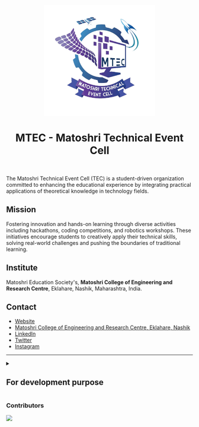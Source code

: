 <a href="https://mtec.vercel.app/">
<p align="center">
<img src="./public/images/mtec_logo.png" width="300" title="Matoshri Technical Event Cell Logo">
</p>
</a>
<h1 align="center">MTEC - Matoshri Technical Event Cell</h1>
<br>

The Matoshri Technical Event Cell (TEC) is a student-driven organization committed to enhancing the educational experience by integrating practical applications of theoretical knowledge in technology fields. 

## Mission

Fostering innovation and hands-on learning through diverse activities including hackathons, coding competitions, and robotics workshops. These initiatives encourage students to creatively apply their technical skills, solving real-world challenges and pushing the boundaries of traditional learning.

## Institute

Matoshri Education Society's,
**Matoshri College of Engineering and Research Centre**, Eklahare, Nashik, Maharashtra, India.

## Contact

- [Website](https://mtec.vercel.app/)
- [Matoshri College of Engineering and Research Centre, Eklahare, Nashik](https://engg.matoshri.edu.in/)
- [LinkedIn](https://www.linkedin.com/company/tech-mtec/)
- [Twitter](https://twitter.com/tech_mcoerc)
- [Instagram](https://www.instagram.com/tech.mcoerc/)

---
<details>
    <summary><h2> For development purpose</h2></summary>

This is a [Next.js](https://nextjs.org/) project bootstrapped with [`create-next-app`](https://github.com/vercel/next.js/tree/canary/packages/create-next-app).

### Getting Started

First, run the development server:

```bash
npm run dev
# or
yarn dev
# or
pnpm dev
# or
bun dev
```

Open [http://localhost:3000](http://localhost:3000) with your browser to see the result.

You can start editing the page by modifying `app/page.js`. The page auto-updates as you edit the file.

This project uses [`next/font`](https://nextjs.org/docs/basic-features/font-optimization) to automatically optimize and load Inter, a custom Google Font.

### Learn More

To learn more about Next.js, take a look at the following resources:

- [Next.js Documentation](https://nextjs.org/docs) - learn about Next.js features and API.
- [Learn Next.js](https://nextjs.org/learn) - an interactive Next.js tutorial.

You can check out [the Next.js GitHub repository](https://github.com/vercel/next.js/) - your feedback and contributions are welcome!

### Deploy on Vercel

The easiest way to deploy your Next.js app is to use the [Vercel Platform](https://vercel.com/new?utm_medium=default-template&filter=next.js&utm_source=create-next-app&utm_campaign=create-next-app-readme) from the creators of Next.js.

Check out our [Next.js deployment documentation](https://nextjs.org/docs/deployment) for more details.

</details>

### Contributors

<a href="https://github.com/ajaymendade/mtec/graphs/contributors">
  <img src="https://contrib.rocks/image?repo=ajaymendade/mtec" />
</a>
